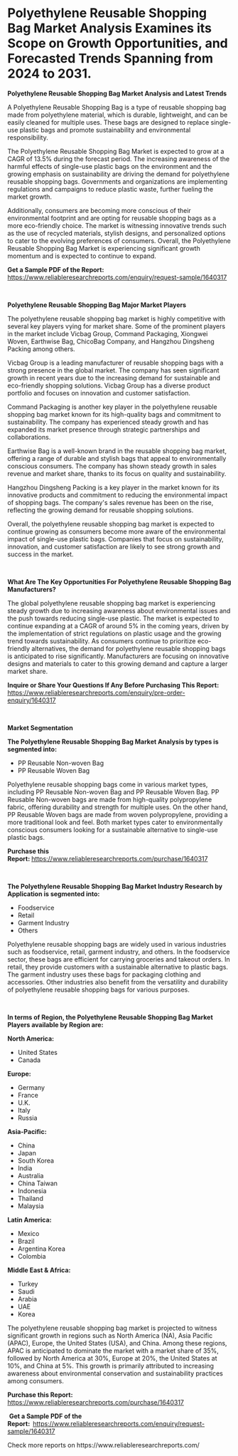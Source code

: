 <p><h1>Polyethylene Reusable Shopping Bag Market Analysis Examines its Scope on Growth Opportunities, and Forecasted Trends Spanning from 2024 to 2031.</h1></p><p><strong>Polyethylene Reusable Shopping Bag Market Analysis and Latest Trends</strong></p>
<p><p>A Polyethylene Reusable Shopping Bag is a type of reusable shopping bag made from polyethylene material, which is durable, lightweight, and can be easily cleaned for multiple uses. These bags are designed to replace single-use plastic bags and promote sustainability and environmental responsibility.</p><p>The Polyethylene Reusable Shopping Bag Market is expected to grow at a CAGR of 13.5% during the forecast period. The increasing awareness of the harmful effects of single-use plastic bags on the environment and the growing emphasis on sustainability are driving the demand for polyethylene reusable shopping bags. Governments and organizations are implementing regulations and campaigns to reduce plastic waste, further fueling the market growth.</p><p>Additionally, consumers are becoming more conscious of their environmental footprint and are opting for reusable shopping bags as a more eco-friendly choice. The market is witnessing innovative trends such as the use of recycled materials, stylish designs, and personalized options to cater to the evolving preferences of consumers. Overall, the Polyethylene Reusable Shopping Bag Market is experiencing significant growth momentum and is expected to continue to expand.</p></p>
<p><strong>Get a Sample PDF of the Report:&nbsp;</strong> <a href="https://www.reliableresearchreports.com/enquiry/request-sample/1640317">https://www.reliableresearchreports.com/enquiry/request-sample/1640317</a></p>
<p>&nbsp;</p>
<p><strong>Polyethylene Reusable Shopping Bag Major Market Players</strong></p>
<p><p>The polyethylene reusable shopping bag market is highly competitive with several key players vying for market share. Some of the prominent players in the market include Vicbag Group, Command Packaging, Xiongwei Woven, Earthwise Bag, ChicoBag Company, and Hangzhou Dingsheng Packing among others.</p><p>Vicbag Group is a leading manufacturer of reusable shopping bags with a strong presence in the global market. The company has seen significant growth in recent years due to the increasing demand for sustainable and eco-friendly shopping solutions. Vicbag Group has a diverse product portfolio and focuses on innovation and customer satisfaction.</p><p>Command Packaging is another key player in the polyethylene reusable shopping bag market known for its high-quality bags and commitment to sustainability. The company has experienced steady growth and has expanded its market presence through strategic partnerships and collaborations.</p><p>Earthwise Bag is a well-known brand in the reusable shopping bag market, offering a range of durable and stylish bags that appeal to environmentally conscious consumers. The company has shown steady growth in sales revenue and market share, thanks to its focus on quality and sustainability.</p><p>Hangzhou Dingsheng Packing is a key player in the market known for its innovative products and commitment to reducing the environmental impact of shopping bags. The company's sales revenue has been on the rise, reflecting the growing demand for reusable shopping solutions.</p><p>Overall, the polyethylene reusable shopping bag market is expected to continue growing as consumers become more aware of the environmental impact of single-use plastic bags. Companies that focus on sustainability, innovation, and customer satisfaction are likely to see strong growth and success in the market.</p></p>
<p>&nbsp;</p>
<p><strong>What Are The Key Opportunities For Polyethylene Reusable Shopping Bag Manufacturers?</strong></p>
<p><p>The global polyethylene reusable shopping bag market is experiencing steady growth due to increasing awareness about environmental issues and the push towards reducing single-use plastic. The market is expected to continue expanding at a CAGR of around 5% in the coming years, driven by the implementation of strict regulations on plastic usage and the growing trend towards sustainability. As consumers continue to prioritize eco-friendly alternatives, the demand for polyethylene reusable shopping bags is anticipated to rise significantly. Manufacturers are focusing on innovative designs and materials to cater to this growing demand and capture a larger market share.</p></p>
<p><strong>Inquire or Share Your Questions If Any Before Purchasing This Report:</strong> <a href="https://www.reliableresearchreports.com/enquiry/pre-order-enquiry/1640317">https://www.reliableresearchreports.com/enquiry/pre-order-enquiry/1640317</a></p>
<p>&nbsp;</p>
<p><strong>Market Segmentation</strong></p>
<p><strong>The Polyethylene Reusable Shopping Bag Market Analysis by types is segmented into:</strong></p>
<p><ul><li>PP Reusable Non-woven Bag</li><li>PP Reusable Woven Bag</li></ul></p>
<p><p>Polyethylene reusable shopping bags come in various market types, including PP Reusable Non-woven Bag and PP Reusable Woven Bag. PP Reusable Non-woven bags are made from high-quality polypropylene fabric, offering durability and strength for multiple uses. On the other hand, PP Reusable Woven bags are made from woven polypropylene, providing a more traditional look and feel. Both market types cater to environmentally conscious consumers looking for a sustainable alternative to single-use plastic bags.</p></p>
<p><strong>Purchase this Report:&nbsp;</strong><a href="https://www.reliableresearchreports.com/purchase/1640317">https://www.reliableresearchreports.com/purchase/1640317</a></p>
<p>&nbsp;</p>
<p><strong>The Polyethylene Reusable Shopping Bag Market Industry Research by Application is segmented into:</strong></p>
<p><ul><li>Foodservice</li><li>Retail</li><li>Garment Industry</li><li>Others</li></ul></p>
<p><p>Polyethylene reusable shopping bags are widely used in various industries such as foodservice, retail, garment industry, and others. In the foodservice sector, these bags are efficient for carrying groceries and takeout orders. In retail, they provide customers with a sustainable alternative to plastic bags. The garment industry uses these bags for packaging clothing and accessories. Other industries also benefit from the versatility and durability of polyethylene reusable shopping bags for various purposes.</p></p>
<p>&nbsp;</p>
<p><strong>In terms of Region, the Polyethylene Reusable Shopping Bag Market Players available by Region are:</strong></p>
<p>
    <p> <strong> North America: </strong>
        <ul>
            <li>United States</li>
            <li>Canada</li>
        </ul>
        </p> 
    <p> <strong> Europe: </strong>
        <ul>
            <li>Germany</li>
            <li>France</li>
            <li>U.K.</li>
            <li>Italy</li>
            <li>Russia</li>
        </ul>
        </p> 
    <p> <strong> Asia-Pacific: </strong>
        <ul>
            <li>China</li>
            <li>Japan</li>
            <li>South Korea</li>
            <li>India</li>
            <li>Australia</li>
            <li>China Taiwan</li>
            <li>Indonesia</li>
            <li>Thailand</li>
            <li>Malaysia</li>
        </ul>
        </p> 
    <p> <strong> Latin America: </strong>
        <ul>
            <li>Mexico</li>
            <li>Brazil</li>
            <li>Argentina Korea</li>
            <li>Colombia</li>
        </ul>
        </p> 
    <p> <strong> Middle East & Africa: </strong>
        <ul>
            <li>Turkey</li>
            <li>Saudi</li>
            <li>Arabia</li>
            <li>UAE</li>
            <li>Korea</li>
        </ul>
    </p>
    </p>
<p><p>The polyethylene reusable shopping bag market is projected to witness significant growth in regions such as North America (NA), Asia Pacific (APAC), Europe, the United States (USA), and China. Among these regions, APAC is anticipated to dominate the market with a market share of 35%, followed by North America at 30%, Europe at 20%, the United States at 10%, and China at 5%. This growth is primarily attributed to increasing awareness about environmental conservation and sustainability practices among consumers.</p></p>
<p><strong>Purchase this Report: </strong><a href="https://www.reliableresearchreports.com/purchase/1640317">https://www.reliableresearchreports.com/purchase/1640317</a></p>
<p>&nbsp;<strong>Get a Sample PDF of the Report:&nbsp;&nbsp;</strong><a href="https://www.reliableresearchreports.com/enquiry/request-sample/1640317">https://www.reliableresearchreports.com/enquiry/request-sample/1640317</a></p>
<p><strong></strong></p>
<p>Check more reports on https://www.reliableresearchreports.com/</p>